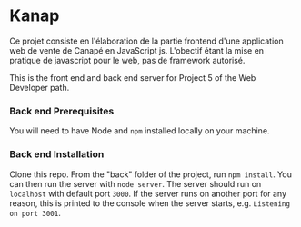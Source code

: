 # Kanap #
Ce projet consiste en l'élaboration de la partie frontend d'une application web de vente de Canapé en JavaScript js. L'obectif étant la mise en pratique de javascript pour le web, pas de framework autorisé.

This is the front end and back end server for Project 5 of the Web Developer path.

### Back end Prerequisites ###

You will need to have Node and `npm` installed locally on your machine.

### Back end Installation ###

Clone this repo. From the "back" folder of the project, run `npm install`. You 
can then run the server with `node server`. 
The server should run on `localhost` with default port `3000`. If the
server runs on another port for any reason, this is printed to the
console when the server starts, e.g. `Listening on port 3001`.
